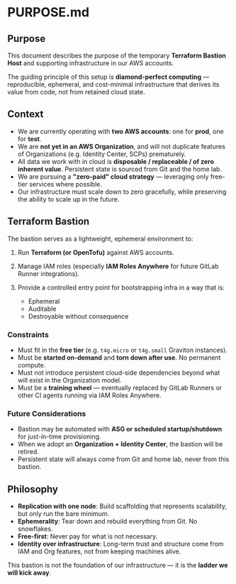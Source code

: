 # PURPOSE.md

## Purpose

This document describes the purpose of the temporary **Terraform Bastion Host** and supporting infrastructure in our AWS accounts.

The guiding principle of this setup is **diamond-perfect computing** — reproducible, ephemeral, and cost-minimal infrastructure that derives its value from code, not from retained cloud state.

## Context

* We are currently operating with **two AWS accounts**: one for **prod**, one for **test**.
* We are **not yet in an AWS Organization**, and will not duplicate features of Organizations (e.g. Identity Center, SCPs) prematurely.
* All data we work with in cloud is **disposable / replaceable / of zero inherent value**. Persistent state is sourced from Git and the home lab.
* We are pursuing a **"zero-paid" cloud strategy** — leveraging only free-tier services where possible.
* Our infrastructure must scale down to zero gracefully, while preserving the ability to scale up in the future.

## Terraform Bastion

The bastion serves as a lightweight, ephemeral environment to:

1. Run **Terraform (or OpenTofu)** against AWS accounts.
2. Manage IAM roles (especially **IAM Roles Anywhere** for future GitLab Runner integrations).
3. Provide a controlled entry point for bootstrapping infra in a way that is:

   * Ephemeral
   * Auditable
   * Destroyable without consequence

### Constraints

* Must fit in the **free tier** (e.g. `t4g.micro` or `t4g.small` Graviton instances).
* Must be **started on-demand** and **torn down after use**. No permanent compute.
* Must not introduce persistent cloud-side dependencies beyond what will exist in the Organization model.
* Must be a **training wheel** — eventually replaced by GitLab Runners or other CI agents running via IAM Roles Anywhere.

### Future Considerations

* Bastion may be automated with **ASG or scheduled startup/shutdown** for just-in-time provisioning.
* When we adopt an **Organization + Identity Center**, the bastion will be retired.
* Persistent state will always come from Git and home lab, never from this bastion.

## Philosophy

* **Replication with one node**: Build scaffolding that represents scalability, but only run the bare minimum.
* **Ephemerality**: Tear down and rebuild everything from Git. No snowflakes.
* **Free-first**: Never pay for what is not necessary.
* **Identity over infrastructure**: Long-term trust and structure come from IAM and Org features, not from keeping machines alive.

This bastion is not the foundation of our infrastructure — it is the **ladder we will kick away**.
